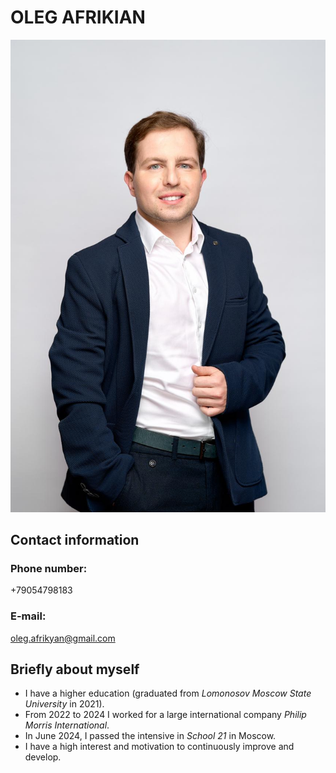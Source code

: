 # OLEG AFRIKIAN
![Here's my photo](/my_photo.jpg)

## Contact information
### Phone number:
+79054798183
### E-mail:
oleg.afrikyan@gmail.com

## Briefly about myself
* I have a higher education (graduated from *Lomonosov Moscow State University* in 2021).
* From 2022 to 2024 I worked for a large international company *Philip Morris International*.
* In June 2024, I passed the intensive in *School 21* in Moscow.
* I have a high interest and motivation to continuously improve and develop.